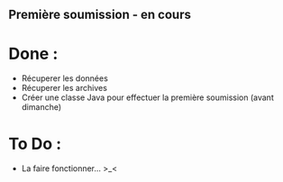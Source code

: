 ## Première soumission - en cours

# Done :

- Récuperer les données
- Récuperer les archives
- Créer une classe Java pour effectuer la première soumission (avant dimanche)

# To Do :

- La faire fonctionner... >_<